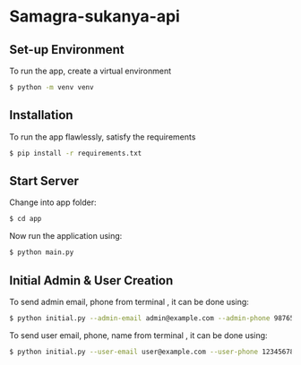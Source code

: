# Samagra-sukanya-api

## Set-up Environment

To run the app, create a virtual environment
```bash
$ python -m venv venv
```

## Installation

To run the app flawlessly, satisfy the requirements
```bash
$ pip install -r requirements.txt
```

## Start Server

Change into app folder:
```bash
$ cd app
```

Now run the application using:
```bash
$ python main.py
```

## Initial Admin & User Creation

To send admin email, phone from terminal , it can be done using:
```bash
$ python initial.py --admin-email admin@example.com --admin-phone 9876543210
```

To send user email, phone, name from terminal , it can be done using:
```bash
$ python initial.py --user-email user@example.com --user-phone 1234567890 --user-name Name
```